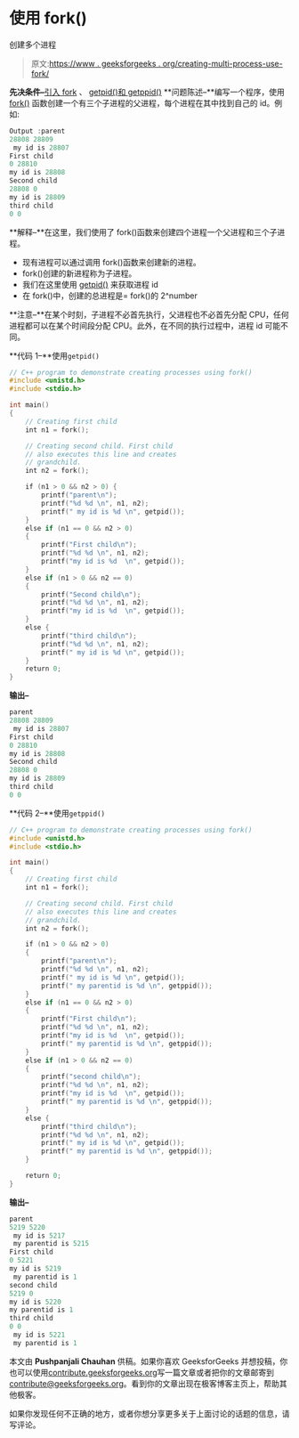 # 使用 fork()

创建多个进程

> 原文:[https://www . geeksforgeeks . org/creating-multi-process-use-fork/](https://www.geeksforgeeks.org/creating-multiple-process-using-fork/)

**先决条件–**[引入 fork](https://www.geeksforgeeks.org/fork-system-call/) 、 [getpid()和 getppid()](https://www.geeksforgeeks.org/getppid-getpid-linux)
**问题陈述–**编写一个程序，使用 [fork()](https://www.geeksforgeeks.org/fork-system-call/) 函数创建一个有三个子进程的父进程，每个进程在其中找到自己的 id。例如:

```cpp
Output :parent
28808 28809 
 my id is 28807 
First child
0 28810 
my id is 28808  
Second child
28808 0 
my id is 28809  
third child
0 0 

```

**解释–**在这里，我们使用了 fork()函数来创建四个进程一个父进程和三个子进程。

*   现有进程可以通过调用 fork()函数来创建新的进程。
*   fork()创建的新进程称为子进程。
*   我们在这里使用 [getpid()](https://www.geeksforgeeks.org/getppid-getpid-linux) 来获取进程 id
*   在 fork()中，创建的总进程是= fork()的 2^number

**注意–**在某个时刻，子进程不必首先执行，父进程也不必首先分配 CPU，任何进程都可以在某个时间段分配 CPU。此外，在不同的执行过程中，进程 id 可能不同。

**代码 1–**使用`getpid()`

```cpp
// C++ program to demonstrate creating processes using fork()
#include <unistd.h>
#include <stdio.h>

int main()
{
    // Creating first child
    int n1 = fork();

    // Creating second child. First child
    // also executes this line and creates
    // grandchild.
    int n2 = fork();

    if (n1 > 0 && n2 > 0) {
        printf("parent\n");
        printf("%d %d \n", n1, n2);
        printf(" my id is %d \n", getpid());
    }
    else if (n1 == 0 && n2 > 0)
    {
        printf("First child\n");
        printf("%d %d \n", n1, n2);
        printf("my id is %d  \n", getpid());
    }
    else if (n1 > 0 && n2 == 0)
    {
        printf("Second child\n");
        printf("%d %d \n", n1, n2);
        printf("my id is %d  \n", getpid());
    }
    else {
        printf("third child\n");
        printf("%d %d \n", n1, n2);
        printf(" my id is %d \n", getpid());
    }
    return 0;
}
```

**输出–**

```cpp
parent
28808 28809 
 my id is 28807 
First child
0 28810 
my id is 28808  
Second child
28808 0 
my id is 28809  
third child
0 0 

```

**代码 2–**使用`getppid()`

```cpp
// C++ program to demonstrate creating processes using fork()
#include <unistd.h>
#include <stdio.h>

int main()
{
    // Creating first child
    int n1 = fork();

    // Creating second child. First child
    // also executes this line and creates
    // grandchild.
    int n2 = fork();

    if (n1 > 0 && n2 > 0)
    {
        printf("parent\n");
        printf("%d %d \n", n1, n2);
        printf(" my id is %d \n", getpid());
        printf(" my parentid is %d \n", getppid());
    }
    else if (n1 == 0 && n2 > 0)
    {
        printf("First child\n");
        printf("%d %d \n", n1, n2);
        printf("my id is %d  \n", getpid());
        printf(" my parentid is %d \n", getppid());
    }
    else if (n1 > 0 && n2 == 0)
    {
        printf("second child\n");
        printf("%d %d \n", n1, n2);
        printf("my id is %d  \n", getpid());
        printf(" my parentid is %d \n", getppid());
    }
    else {
        printf("third child\n");
        printf("%d %d \n", n1, n2);
        printf(" my id is %d \n", getpid());
        printf(" my parentid is %d \n", getppid());
    }

    return 0;
}
```

**输出–**

```cpp
parent
5219 5220 
 my id is 5217 
 my parentid is 5215 
First child
0 5221 
my id is 5219  
 my parentid is 1 
second child
5219 0 
my id is 5220  
my parentid is 1 
third child
0 0 
 my id is 5221 
 my parentid is 1 

```

本文由 **Pushpanjali Chauhan** 供稿。如果你喜欢 GeeksforGeeks 并想投稿，你也可以使用[contribute.geeksforgeeks.org](http://www.contribute.geeksforgeeks.org)写一篇文章或者把你的文章邮寄到 contribute@geeksforgeeks.org。看到你的文章出现在极客博客主页上，帮助其他极客。

如果你发现任何不正确的地方，或者你想分享更多关于上面讨论的话题的信息，请写评论。